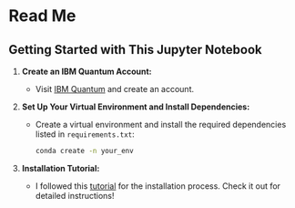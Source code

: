 # Read Me

## Getting Started with This Jupyter Notebook

1. **Create an IBM Quantum Account:**
   - Visit [IBM Quantum](https://quantum.ibm.com/) and create an account.

2. **Set Up Your Virtual Environment and Install Dependencies:**
   - Create a virtual environment and install the required dependencies listed in `requirements.txt`:
     ```bash
     conda create -n your_env
     ```

3. **Installation Tutorial:**
   - I followed this [tutorial](https://www.youtube.com/watch?v=dZWz4Gs_BuI) for the installation process. Check it out for detailed instructions!

